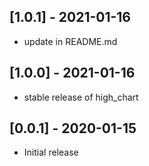 ## [1.0.1] - 2021-01-16

* update in README.md

## [1.0.0] - 2021-01-16

* stable release of high_chart


## [0.0.1] - 2020-01-15

* Initial release
